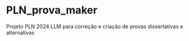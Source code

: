 # PLN_prova_maker
Projeto PLN 2024 LLM para correção e criação de provas dissertativas e alternativas
